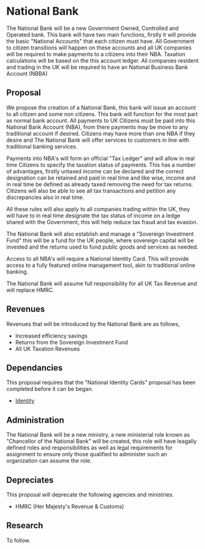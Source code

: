 # National Bank
The National Bank will be a new Government Owned, Controlled and Operated bank. This bank will have two main functions, firstly it will provide the basic "National Accounts" that each citizen must have. All Government to citizen transitions will happen on these accounts and all UK companies will be required to make payments to a citizens into their NBA. Taxation calculations will be based on the this account ledger. All companies resident and trading in the UK will be required to have an National Business Bank Account (NBBA)

## Proposal
We propose the creation of a National Bank, this bank will issue an account to all citizen and some non citizens. This bank will function for the most part as normal bank account. All payments to UK Citizens must be paid into this National Bank Account (NBA), from there payments may be move to any traditional account if desired. Citizens may have more than one NBA if they desire and The National Bank will offer services to customers in line with traditional banking services.

Payments into NBA's will form an official "Tax Ledger" and will allow in real time Citizens to specify the taxation status of payments. This has a number of advantages, firstly untaxed income can be declared and the correct designation can be retained and paid in real time and like wise, income and in real time be defined as already taxed removing the need for tax returns. Citizens will also be able to see all tax transactions and petition any discrepancies also in real time.

All these rules will also apply to all companies trading within the UK, they will have to in real time designate the tax status of income on a ledge shared with the Government, this will help reduce tax fraud and tax evasion.

The National Bank will also establish and manage a "Sovereign Investment Fund" this will be a fund for the UK people, where sovereign capital will be invested and the returns used to fund public goods and services as needed.

Access to all NBA's will require a National Identity Card. This will provide access to a fully featured online management tool, akin to traditional online banking.

The National Bank will assume full responsibility for all UK Tax Revenue and will replace HMRC.

## Revenues
Revenues that will be introduced by the National Bank are as follows,

- Increased efficiency savings
- Returns from the Sovereign Investment Fund
- All UK Taxation Revenues

## Dependancies
This proposal requires that the "National Identity Cards" proposal has been completed before it can be began.

- [Identity]("./Identity/README.md")

## Administration
The National Bank will be a new ministry, a new ministerial role known as "Chancellor of the National Bank" will be created, this role will have leagally defined roles and responsibilities as well as legal requirements for assignment to ensure only those qualified to administer such an organization can assume the role.

## Depreciates
This proposal will deprecate the following agencies and ministries.

- HMRC (Her Majesty's Revenue & Customs)

## Research
To follow.
